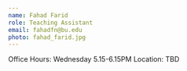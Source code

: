 ```yaml
---
name: Fahad Farid
role: Teaching Assistant
email: fahadfn@bu.edu
photo: fahad_farid.jpg
---
```


Office Hours: Wednesday 5.15-6.15PM Location: TBD